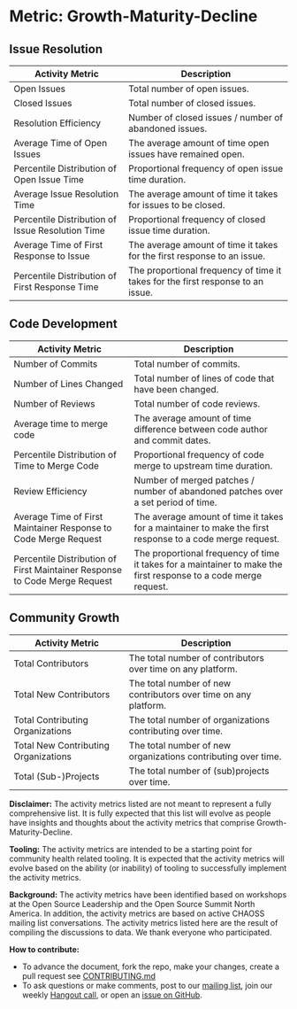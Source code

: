# Metric: Growth-Maturity-Decline

## Issue Resolution
Activity Metric | Description
--- | ---
Open Issues | Total number of open issues.
Closed Issues | Total number of closed issues.
Resolution Efficiency | Number of closed issues / number of abandoned issues.
Average Time of Open Issues | The average amount of time open issues have remained open.
Percentile Distribution of Open Issue Time | Proportional frequency of open issue time duration.
Average Issue Resolution Time | The average amount of time it takes for issues to be closed.
Percentile Distribution of Issue Resolution Time | Proportional frequency of closed issue time duration.
Average Time of First Response to Issue | The average amount of time it takes for the first response to an issue.
Percentile Distribution of First Response Time | The proportional frequency of time it takes for the first response to an issue.

## Code Development
Activity Metric | Description
--- | ---
Number of Commits | Total number of commits.
Number of Lines Changed | Total number of lines of code that have been changed.
Number of Reviews | Total number of code reviews.
Average time to merge code | The average amount of time difference between code author and commit dates.
Percentile Distribution of Time to Merge Code | Proportional frequency of code merge to upstream time duration.
Review Efficiency | Number of merged patches / number of abandoned patches over a set period of time.
Average Time of First Maintainer Response to Code Merge Request | The average amount of time it takes for a maintainer to make the first response to a code merge request.
Percentile Distribution of First Maintainer Response to Code Merge Request | The proportional frequency of time it takes for a maintainer to make the first response to a code merge request.

## Community Growth
Activity Metric | Description
--- | ---
Total Contributors | The total number of contributors over time on any platform.
Total New Contributors | The total number of new contributors over time on any platform.
Total Contributing Organizations | The total number of organizations contributing over time.
Total New Contributing Organizations | The total number of new organizations contributing over time.
Total (Sub-)Projects | The total number of (sub)projects over time.

**Disclaimer:**
The activity metrics listed are not meant to represent a fully comprehensive list. It is fully expected that this list will evolve as people have insights and thoughts about the activity metrics that comprise Growth-Maturity-Decline.

**Tooling:**
The activity metrics are intended to be a starting point for community health related tooling. It is expected that the activity metrics will evolve based on the ability (or inability) of tooling to successfully implement the activity metrics.

**Background:**
The activity metrics have been identified based on workshops at the Open Source Leadership and the Open Source Summit North America. In addition, the activity metrics are based on active CHAOSS mailing list conversations. The activity metrics listed here are the result of compiling the discussions to data. We thank everyone who participated.

**How to contribute:**
- To advance the document, fork the repo, make your changes, create a pull request see [CONTRIBUTING.md][contrib]
- To ask questions or make comments, post to our [mailing list][ml], join our weekly [Hangout call][ho], or open an [issue on GitHub][issue].

[contrib]: .github/CONTRIBUTING.md
[ml]: https://wiki.linuxfoundation.org/chaoss/metrics#mail-list
[ho]: https://wiki.linuxfoundation.org/chaoss/metrics#weekly-hangout
[issue]: https://github.com/chaoss/metrics/issues
